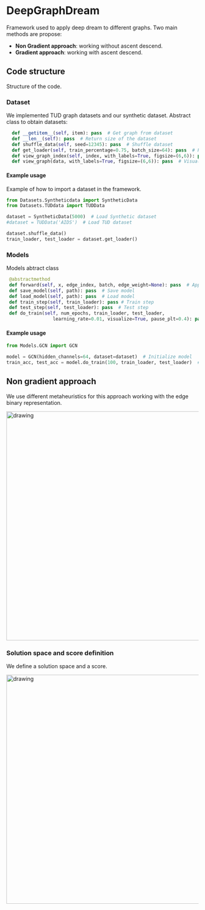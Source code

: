 # DeepGraphDream

Framework used to apply deep dream to different graphs. Two main methods are propose:
- **Non Gradient approach**: working without ascent descend.
- **Gradient approach**: working with ascent descend.

## Code structure

Structure of the code.

### Dataset

We implemented TUD graph datasets and our synthetic dataset. Abstract class to obtain datasets:

``` python
  def __getitem__(self, item): pass  # Get graph from dataset
  def __len__(self): pass  # Return size of the dataset
  def shuffle_data(self, seed=12345): pass  # Shuffle dataset
  def get_loader(self, train_percentage=0.75, batch_size=64): pass  # Pass data to the loaders
  def view_graph_index(self, index, with_labels=True, figsize=(6,6)): pass  # Visualize graph from index
  def view_graph(data, with_labels=True, figsize=(6,6)): pass  # Visualize graph
````

#### Example usage

Example of how to import a dataset in the framework.

``` python
from Datasets.Syntheticdata import SyntheticData
from Datasets.TUDdata import TUDData

dataset = SyntheticData(5000)  # Load Synthetic dataset
#dataset = TUDData('AIDS')  # Load TUD dataset

dataset.shuffle_data()
train_loader, test_loader = dataset.get_loader()
````

### Models

Models abtract class

``` python
 @abstractmethod
 def forward(self, x, edge_index, batch, edge_weight=None): pass  # Apply forward in the model
 def save_model(self, path): pass  # Save model
 def load_model(self, path): pass  # Load model
 def train_step(self, train_loader): pass # Train step
 def test_step(self, test_loader): pass  # Test step
 def do_train(self, num_epochs, train_loader, test_loader,
                 learning_rate=0.01, visualize=True, pause_plt=0.4): pass  # Do training
````

#### Example usage

``` python
from Models.GCN import GCN

model = GCN(hidden_channels=64, dataset=dataset)  # Initialize model 
train_acc, test_acc = model.do_train(100, train_loader, test_loader)  # Train model
````

## Non gradient approach

We use different metaheuristics for this approach working with the edge binary representation.

<img src="https://github.com/ipmach/DeepGraphDream/blob/main/Documentation/metaheuristic.png" alt="drawing" width="600"/>

### Solution space and score definition

We define a solution space and a score.

<img src="https://github.com/ipmach/DeepGraphDream/blob/main/Documentation/score.png" alt="drawing" width="600"/>
